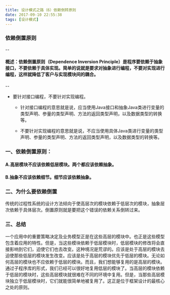 ```yaml
---
title: 设计模式之路（6）依赖倒转原则
date: 2017-09-10 22:55:38
tags: [设计模式]
---
```



### 依赖倒置原则

--
#### 概述：依赖倒置原则（Dependence Inversion Principle）是程序要依赖于抽象接口，不要依赖于具体实现。简单的说就是要求对抽象进行编程，不要对实现进行编程，这样就降低了客户与实现模块间的耦合。


--

* 要针对接口编程，不要针对实现编程。

	* 针对接口编程的意思就是说，应当使用Java接口和抽象Java类进行变量的类型声明、参量的类型声明、方法的返回类型声明，以及数据类型的转换等。

	* 不要针对实现编程的意思就是说，不应当使用具体Java类进行变量的类型声明、参量的类型声明、方法的返回类型声明，以及数据类型的转换等。

### 一、依赖倒置原则：

#### A.高层模块不应该依赖低层模块。两个都应该依赖抽象。

#### B.抽象不应该依赖细节。细节应该依赖抽象。


### 二、为什么要依赖倒置

传统的过程性系统的设计方法倾向于使高层次的模块依赖于低层次的模块，抽象层次依赖于具体层次。倒置原则就是要把这个错误的依赖关系倒转过来。

### 三、总结

一个应用中的重要策略决定及业务模型正是在这些高层的模块中。也正是这些模型包含着应用的特性。但是，当这些模块依赖于低层模块时，低层模块的修改将会直接影响到它们，迫使它们也去改变。这种境况是荒谬的。应该是处于高层的模块去迫使那些低层的模块发生改变。应该是处于高层的模块优先于低层的模块。无论如何高层的模块也不应依赖于低层的模块。而且，我们想能够复用的是高层的模块。通过子程序库的形式，我们已经可以很好地复用低层的模块了。当高层的模块依赖于低层的模块时，这些高层模块就很难在不同的环境中复用。但是，当那些高层模块独立于低层模块时，它们就能很简单地被复用了。这正是位于框架设计的最核心之处的原则。



